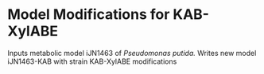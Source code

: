 
# Model Modifications for KAB-XylABE 


Inputs metabolic model iJN1463 of <i>Pseudomonas putida.</i> 
Writes new model iJN1463-KAB with strain KAB-XylABE modifications

